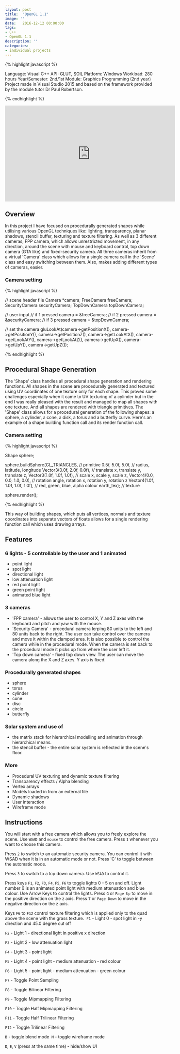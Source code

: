 ```yaml
---
layout: post
title:  "OpenGL 1.1"
image: ''
date:   2016-12-12 00:00:00
tags:
- C++
- OpenGL 1.1
description: ''
categories:
- individual projects
---
```


{% highlight javascript %}

Language: Visual C++
API: GLUT, SOIL
Platform: Windows
Workload: 280 hours
Year/Semester: 2nd/1st
Module: Graphics Programming (2nd year)
​​Project made in Visual Studio 2015 and based on the framework provided by
the module tutor Dr Paul Robertson.

{% endhighlight %}

<center><iframe width="560" height="315" src="https://www.youtube.com/embed/vW_VibvvQdw" frameborder="0" allow="accelerometer; autoplay; encrypted-media; gyroscope; picture-in-picture" allowfullscreen></iframe></center>

## Overview

In this project I have focused on procedurally generated shapes while utilising various OpenGL techniques like: lighting, transparency, planar shadows, stencil buffer, texturing and texture filtering. As well as 3 different cameras; FPP camera, which allows unrestricted movement, in any direction, around the scene with mouse and keyboard control, top down camera (GTA like) and fixed-security camera. All three cameras inherit from a virtual 'Camera' class which allows for a single camera call in the 'Scene' class and easy switching between them. Also, makes adding different types of cameras, easier.

### Camera setting

{% highlight javascript %}

// scene header file
Camera *camera;
FreeCamera freeCamera;
SecurityCamera securityCamera;
TopDownCamera topDownCamera;

// user input
// if 1 pressed
camera = &freeCamera;
// if 2 pressed
camera = &securityCamera;
// if 3 pressed
camera = &topDownCamera;

// set the camera
gluLookAt(camera->getPositionX(), camera->getPositionY(), camera->getPositionZ(),
		camera->getLookAtX(), camera->getLookAtY(), camera->getLookAtZ(),
		camera->getUpX(), camera->getUpY(), camera->getUpZ());

{% endhighlight %}

## Procedural Shape Generation

The 'Shape' class handles all procedural shape generation and rendering functions. All shapes in the scene are procedurally generated and textured using UV coordinates of one texture only for each shape. This proved some challenges especially when it came to UV texturing of a cylinder but in the end I was really pleased with the result and managed to map all shapes with one texture. And all shapes are rendered with triangle primitives. The 'Shape' class allows for a procedural generation of the following shapes: a sphere, a cylinder, a cone, a disk, a torus and a butterfly curve.
Here's an example of a shape building function call and its render function call.

### Camera setting

{% highlight javascript %}

Shape sphere;

sphere.buildSphere(GL_TRIANGLES,         // primitive
    0.5f, 5.0f, 5.0f,                    // radius, latitude, longitude
    Vector3(0.0f, 2.0f, 0.0f),           // translate x, translate y, translate z,
    Vector3(1.0f, 1.0f, 1.0f),           // scale x, scale y, scale z,
    Vector4(0.0, 0.0, 1.0, 0.0),         // rotation angle, rotation x, rotation y, rotation z
    Vector4(1.0f, 1.0f, 1.0f, 1.0f),     // red, green, blue, alpha colour
    earth_tex);                          // texture
		
sphere.render();

{% endhighlight %}

This way of building shapes, which puts all vertices,  normals and texture coordinates into separate vectors of floats allows for a single rendering function call which uses drawing arrays.

## Features

### 6 lights - 5 controllable by the user and 1 animated
- point light
- spot light
- directional light
- low attenuation light
- red point light
- green point light
- animated blue light

### 3 cameras
- 'FPP camera'  - allows the user to control X, Y and Z axes with the keyboard and pitch and yaw with the mouse.
- 'Security Camera' - procedural camera lerping 80 units to the left and 80 units back to the right. The user can take control over the camera and move it within the clamped area. It is also possible to control the camera while in the procedural mode. When the camera is set back to the procedural mode it picks up from where the user left it.
- 'Top down camera' - fixed top down view. The user can move the camera along the X and Z axes. Y axis is fixed. 

### Procedurally generated shapes
- sphere
- torus
- cylinder
- cone
- disc
- circle
- butterfly

### Solar system and use of
- the matrix stack for hierarchical modelling and animation through hierarchical means.
- the stencil buffer - the entire solar system is reflected in the scene's floor.

### More
- Procedural UV texturing and dynamic texture filtering
- Transparency effects / Alpha blending
- Vertex arrays
- Models loaded in from an external file
- Dynamic shadows
- User interaction
- Wireframe mode​

## Instructions

You will start with a free camera which allows you to freely explore the scene. Use `WSAD` and `mouse` to control the free camera. Press `1` whenever you want to choose this camera.

Press `2` to switch to an automatic security camera. You can control it with WSAD when it is in an automatic mode or not. Press 'C' to toggle between the automatic mode.

Press `3` to switch to a top down camera. Use `WSAD` to control it.

Press keys `F1`, `F2`, `F3`, `F4`, `F5`, `F6` to toggle lights 0 - 5 on and off. Light number 6 is an animated point light with medium attenuation and blue colour.
Use Arrow Keys to control the lights. Press `G` or `Page Up` to move in the positive direction on the z axis. Press `T` or `Page Down` to move in the negative direction on the z axis.

Keys `F6` to `F12` control texture filtering which is applied only to the quad above the scene with the grass texture.
​
`F1` - Light 0 - spot light in -y direction and 45.0 degree cut off

`F2` - Light 1 - directional light in positive x direction

`F3` - Light 2 - low attenuation light

`F4` - Light 3 - point light

`F5` - Light 4 - point light - medium attenuation - red colour

`F6` - Light 5 - point light - medium attenuation - green colour

`F7` - Toggle Point Sampling

`F8` - Toggle Bilinear Filtering

`F9` - Toggle Mipmapping Filtering

`F10` - Toggle Half Mipmapping Filtering

`F11` - Toggle Half Trilinear Filtering

`F12` - Toggle Trilinear Filtering

`B` - toggle blend mode
​
`M` - toggle wireframe mode​

`D`, `E`, `V` (press at the same time) - hide/show UI

<!-- 

1. <a href="http://dba.stackexchange.com/questions/4508/what-does-horizontal-scaling-mean" target="_blank">What does horizontal scaling mean?</a>
2. <a href="https://blog.openshift.com/best-practices-for-horizontal-application-scaling/" target="_blank">Best Practices For Horizontal Application Scaling</a>
3. <a href="http://www.infoq.com/articles/ebay-scalability-best-practices" target="_blank">Scalability Best Practices: Lessons from eBay</a>
4. <a href="http://stackoverflow.com/questions/5401992/what-does-scale-horizontally-and-scale-vertically-mean" target="_blank">What does scale horizontally and scale vertically mean?</a>

-->